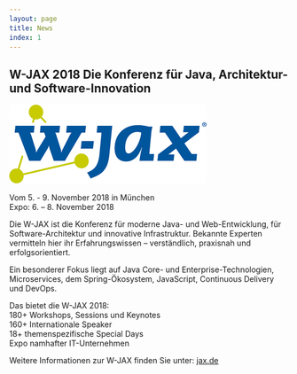 ```yaml
---
layout: page
title: News
index: 1
---
```


## W-JAX 2018 Die Konferenz für Java, Architektur- und Software-Innovation

<a href="https://jax.de"><img src="/public/img/wjax.png"/></a>

Vom 5. - 9. November 2018 in München<br />
Expo: 6. – 8. November 2018

Die W-JAX ist die Konferenz für moderne Java- und Web-Entwicklung, für Software-Architektur und innovative Infrastruktur. Bekannte Experten vermitteln hier ihr Erfahrungswissen – verständlich, praxisnah und erfolgsorientiert.

Ein besonderer Fokus liegt auf Java Core- und Enterprise-Technologien, Microservices, dem Spring-Ökosystem, JavaScript, Continuous Delivery und DevOps.

Das bietet die W-JAX 2018:<br />
180+ Workshops, Sessions und Keynotes<br />
160+ Internationale Speaker<br />
18+ themenspezifische Special Days<br />
Expo namhafter IT-Unternehmen

Weitere Informationen zur W-JAX finden Sie unter: [jax.de](https://jax.de)
